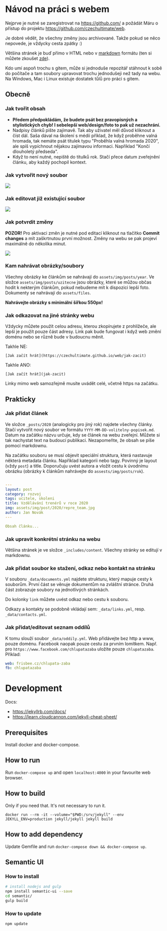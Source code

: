 # Návod na práci s webem

Nejprve je nutné se zaregistrovat na https://github.com/ a požádát Máru o přístup do projektu https://github.com/czechultimate/web.

Je dobré vědět, že všechny změny jsou archivované. Takže pokud se něco nepovede, je vždycky cesta zpátky :)

Většina stránek je buď přímo v HTML nebo v [markdown](https://github.com/adam-p/markdown-here/wiki/Markdown-Cheatsheet) formátu (ten si můžete zkoušet [zde](https://stackedit.io)).

Kdo umí aspoň trochu s gitem, může si jednoduše repozitář stáhnout k sobě do počítače a tam soubory upravovat trochu jednodušeji než tady na webu. Na Windows, Mac i Linux existuje dostatek tůlů pro práci s gitem.

## Obecně

### Jak tvořit obsah

- **Předem předpokládám, že budete psát bez pravopisných a stylistických chyb! I sebelepší web/design/foto to pak už nezachrání.**
- Nadpisy článků pište zajímavě. Tak aby uživatel měl důvod kliknout a číst dál. Saša dával na školení s médii příklad, že když proběhne valná hromada, tak nemáte psát titulek typu "Proběhla valná hromada 2020", ale spíš vypíchnout nějakou zajímavou informaci. Například "Končí dlouholetý předseda".
- Když to není nutné, nepiště do titulků rok. Stačí přece datum zveřejnění článku, aby každý pochopil kontext.

### Jak vytvořit nový soubor

![](tutorial/new_file.png)

### Jak editovat již existující soubor

![](tutorial/edit_file.png)

### Jak potvrdit změny

**POZOR!** Pro aktivaci změn je nutné pod editací kliknout na tlačítko **Commit changes** a mít zaškrtnutou první možnost. Změny na webu se pak projeví maximálně do několika minut.

![](tutorial/commit.png)

### Kam nahrávat obrázky/soubory

Všechny obrázky ke článkům se nahrávají do `assets/img/posts/year`. Ve složce `assets/img/posts/uzitecne` jsou obrázky, které se můžou občas hodit k nekterým článkům, pokud nebudeme mít k dispozici lepší foto. Dokumenty se nahrávají do `assets/files`.

**Nahrávejte obrázky s minimální šířkou 550px!**

### Jak odkazovat na jiné stránky webu

Vždycky můžete použít celou adresu, kterou zkopírujete z prohlížeče, ale lepší je použít pouze část adresy. Link pak bude fungovat i když web změní doménu nebo se různě bude v budoucnu měnit.

Takhle NE:
```
[Jak začít hrát](https://czechultimate.github.io/web/jak-zacit)
```

Takhle ANO:
```
[Jak začít hrát](jak-zacit)
```

Linky mimo web samozřejmě musíte uvádět celé, včetně https na začátku.

## Prakticky

### Jak přidat článek

Ve složce `_posts/2020` (analogicky pro jiný rok)  najdete všechny články. Stačí vytvořit nový soubor ve formátu `YYYY-MM-DD-volitelny-popisek.md`. Datum na začátku názvu určuje, kdy se článek na webu zveřejní. Můžete si tak nachystat text na budoucí publikaci. Nezapomeňte, že obsah se píše pomocí markdownu. 

Na začátku souboru se musí objevit speciální struktura, která nastavuje některá metadata článku. Například kategorii nebo tagy. Povinný je layout (vždy `post`) a title. Doporučuju uvést autora a vložit cestu k úvodnímu obrázku (obrázky k článkům nahrávejte do `assests/img/posts/rok`).

```yml

---
layout: post
category: rozvoj
tags: ucitele, skoleni
title: Vzdělávání trenérů v roce 2020
img: assets/img/post/2020/repre_team.jpg
author: Jan Novák
---

Obsah článku...
```



### Jak upravit konkrétní stránku na webu

Většina stránek je ve složce `_includes/content`. Všechny stránky se editují v markdownu.

### Jak přidat soubor ke stažení, odkaz nebo kontakt na stránku

V souboru `_data/documents.yml` najdete strukturu, který mapuje cesty k souborům. První část se věnuje dokumentům na zvláštní stránce. Druhá část zobrazuje soubory na jednotlivých stránkách.

Do kolonky `link` můžete uvést odkaz nebo cestu k souboru.

Odkazy a kontakty se podobně vkládají sem: `_data/links.yml`, resp. `_data/contacts.yml`.

### Jak přidat/editovat seznam oddílů

K tomu slouží soubor `_data/oddily.yml`. Web přidávejte bez http a www, pouze doménu. Facebook naopak pouze cestu za prvním lomítkem. Např. pro `https://www.facebook.com/chlupatazaba` uložíte pouze `chlupatazaba`. Příklad:

```yml
web: frisbee.cz/chlupata-zaba
fb: chlupatazaba
```

# Development

Docs:
- https://jekyllrb.com/docs/
- https://learn.cloudcannon.com/jekyll-cheat-sheet/

## Prerequisites

Install docker and docker-compose.

## How to run

Run `docker-compose up` and open `localhost:4000` in your favourite web browser.

## How to build

Only if you need that. It's not necessary to run it.

```
docker run --rm -it --volume="$PWD:/srv/jekyll" --env JEKYLL_ENV=production jekyll/jekyll jekyll build
```

## How to add dependency

Update Gemfile and run `docker-compose down && docker-compose up`.

## Semantic UI

### How to install

```bash
# install nodejs and gulp
npm install semantic-ui --save
cd semantic/
gulp build
```

### How to update

```bash
npm update
```

